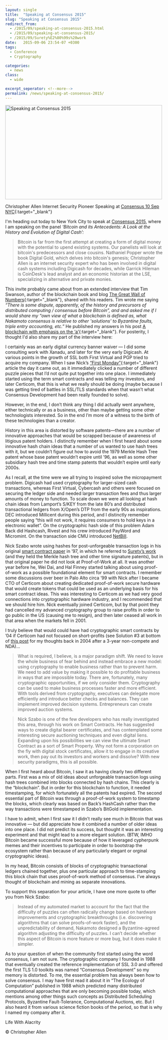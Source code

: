 ```yaml
---
layout: single
title:  "Speaking at Consensus 2015"
slug: "Speaking at Consensus 2015"
redirect_from:
  - /2015/09/speaking-at-consensus-2015.html
  - /2015/09/speaking-at-consensus-2015/
  - /2015/09/Surety%E2%80%99s%20work 
date:   2015-09-06 23:54-07 +0300
tags: 
  - Conference
  - Cryptography

categories:
  - news
class:
  - wide

excerpt_seperator: <!--more-->
permalink: /news/speaking-at-consensus-2015/
---
```


<img width="500px" height="300px"  src="{{ site.url }}{{ site.baseurl }}/assets/images/consensus.png" alt="Speaking at Consensus 2015"/>

Christopher Allen Internet Security Pioneer Speaking at [Consensus 10 Sep NYC](https://consensus.coindesk.com/){:target="_blank"}
<!--more-->
I'm heading out today to New York City to speak at [Consensus 2015](http://www.coindesk.com/events/consensus-2015/), where I am speaking on the panel *‘Bitcoin and its Antecedents: A Look at the History and Evolution of Digital Cash’:*

> Bitcoin is far from the first attempt at creating a form of digital money with the potential to upend existing systems. Our panelists will look at bitcoin's predecessors and close cousins. Nathaniel Popper wrote the book Digital Gold, which delves into bitcoin's genesis; Christopher Allen is an internet security expert who has been involved in digital cash systems including Digicash for decades, while Garrick Hileman is CoinDesk's lead analyst and an economic historian at the LSE, specializing in alternative and private monies.

This invite probably came about from an extended interview that Tim Swanson, author of the blockchain book and blog [The Great Wall of Numbers](https://www.ofnumbers.com/){:target="_blank"}, shared with his readers. Tim wrote me saying *“There is some dispute, apparently, of the history and precursors of distributed computing / consensus before Bitcoin”, and and asked me if I would share my “own view of what a blockchain is defined as, what Nakamoto consensus is relative to other 'solutions' to Byzantine faults, triple entry accounting, etc.”* He published my answers in his post [A blockchain with emphasis on the ‘a’](https://www.ofnumbers.com/2015/07/09/a-blockchain-with-emphasis-on-the-a/){:target="_blank"}. For posterity, I thought I'd also share my part of the interview here:

I certainly was an early digital currency banner waiver — I did some consulting work with Xanadu, and later for the very early Digicash. At various points in the growth of SSL both First Virtual and PGP tried to acquire my company. When I saw Nick’s [“First Monday”](https://firstmonday.org/ojs/index.php/fm/article/view/548/469){:target="_blank"} article the day it came out, as it immediately clicked a number of different puzzle pieces that I’d not quite put together into one place. I immediately started using the term smart contracts and was telling my investors, and later Certicom, that this is what we really should be doing (maybe because I was getting tired of battles in SSL/TLS standards when that wasn’t what Consensus Development had been really founded to solve).

However, in the end, I don’t think any thing I did actually went anywhere, either technically or as a business, other than maybe getting some other technologists interested. So in the end I’m more of a witness to the birth of these technologies than a creator.

History in this area is distorted by software patents—there are a number of innovative approaches that would be scrapped because of awareness of litigious patent holders. I distinctly remember when I first heard about some innovative hash chain ideas that a number of us wanted to use hash trees with it, but we couldn’t figure out how to avoid the 1979 Merkle Hash Tree patent whose base patent wouldn’t expire until ’96, as well as some other subsidiary hash tree and time stamp patents that wouldn’t expire until early 2000s.

As I recall, at the time were we all trying to inspired solve the micropayment problem. Digicash had used cryptography for larger-sized cash transactions, whereas First Virtual, Cybercash and others were focused on securing the ledger side and needed larger transaction fees and thus larger amounts of money to function. To scale down we were all looking at hash chain ideas from Lamport’s S/KEY from the late 80’s and distributed transactional ledgers from X/Open’s DTP from the early 90s as inspirations. DEC introduced Millicent during this period, and I distinctly remember people saying “this will not work, it requires consumers to hold keys in a electronic wallet”. On the cryptographic hash side of this problem Adam Back did Hashcash, Rivest and his crew introduced PayWord and Micromint. On the transaction side CMU introduced [NetBill](https://web.archive.org/web/20150702024159/http://www.informedia.cs.cmu.edu/documents/netbill.pdf).

Nick Szabo wrote using hashes for post-unforgeable transaction logs in his original [smart contract paper](https://web.archive.org/web/20150215005401/http://szabo.best.vwh.net/formalize.html) in ’97, in which he referred to [Surety’s work](http://www.lifewithalacrity.com/2015/09/Surety%E2%80%99s%20work) (and they held the Merkle hash tree and other time signature patents), but in that original paper he did not look at Proof-of-Work at all. It was another year before he, Wei Dai, and Hal Finney started talking about using proof-of-work as a possible foundational element for smart contracts. I remember some discussions over beer in Palo Alto circa ’99 with Nick after I became CTO of Certicom about creating dedicated proof-of-work secure hardware that would create tokens that could be used as an underlying basis for his smart contract ideas. This was interesting to Certicom as we had very good connections into cryptographic hardware industry, and I recommended that we should hire him. Nick eventually joined Certicom, but by that point they had cancelled my advanced cryptography group to raise profits in order to go public in the US (causing me to resign), and then later ceased all work in that area when the markets fell in 2001.

I truly believe that would could have had cryptographic smart contracts by ’04 if Certicom had not focused on short-profits (see Solution #3 at bottom of [this post](http://www.lifewithalacrity.com/2004/02/security_crypto.html) for my thoughts back in 2004 after a 3-year non-compete and NDA)…

> What is required, I believe, is a major paradigm shift. We need to leave the whole business of fear behind and instead embrace a new model: using cryptography to enable business rather than to prevent harm. We need to add value by making it possible to do profitable business in ways that are impossible today. There are, fortunately, many cryptographic opportunities, if we only consider them. Cryptography can be used to make business processes faster and more efficient. With tools derived from cryptography, executives can delegate more efficiently and introduce better checks and balances. They can implement improved decision systems. Entrepreneurs can create improved auction systems.

> Nick Szabo is one of the few developers who has really investigated this area, through his work on Smart Contracts. He has suggested ways to create digital bearer certificates, and has contemplated some interesting secure auctioning techniques and even digital liens. Expanding upon his possibilities we can view the ultimate Smart Contract as a sort of Smart Property. Why not form a corporation on the fly with digital stock certificates, allow it to engage in its creative work, then pay out its investors and workers and dissolve? With new security paradigms, this is all possible.

When I first heard about Bitcoin, I saw it as having clearly two different parts. First was a mix of old ideas about unforgeable transaction logs using hash trees combined into blocks connected by hash chains. This clearly is the “blockchain”. But in order for this blockchain to function, it needed timestamping, for which fortunately all the patents had expired. The second essential part of Bitcoin was through a proof-of-work system to timestamp the blocks, which clearly was based on Back’s HashCash rather than the way transactions were timestamped in Szabo’s BitGold implementation.

I have to admit, when I first saw it I didn’t really see much in Bitcoin that was innovative — but did appreciate how it combined a number of older ideas into one place. I did not predict its success, but thought it was an interesting experiment and that might lead to a more elegant solution. (BTW, IMHO Bitcoin became successful more because of how it leveraged cypherpunk memes and their incentives to participate in order to bootstrap the ecosystem rather than because of any particularly elegant or orginal cryptographic ideas).

In my head, Bitcoin consists of blocks of cryptographic transactional ledgers chained together, plus one particular approach to time-stamping this block chain that uses proof-of-work method of consensus. I’ve always thought of blockchain and mining as separate innovations.

To support this separation for your article, I have one more quote to offer you from Nick Szabo:

> Instead of my automated market to account for the fact that the difficulty of puzzles can often radically change based on hardware improvements and cryptographic breakthroughs (i.e. discovering algorithms that can solve proofs-of-work faster), and the unpredictability of demand, Nakamoto designed a Byzantine-agreed algorithm adjusting the difficulty of puzzles. I can’t decide whether this aspect of Bitcoin is more feature or more bug, but it does make it simpler.

As to your question of when the community first started using the word consensus, I am not sure. The cryptographic company I founded in 1988 that eventually created the reference implementation of SSL 3.0 and offered the first TLS 1.0 toolkits was named “Consensus Development” so my memory is distorted. To me, the essential problem has always been how to solve consensus. I may have first read it about it in “The Ecology of Computation” published in 1988 which predicted many distributed computational approaches that are only becoming possible today, which mentions among other things such concepts as Distributed Scheduling Protocols, Byzantine Fault-Tolerance, Computational Auctions, etc. But I also heard it from various science fiction books of the period, so that is why I named my company after it.

Life With Alacrity

© Christopher Allen
